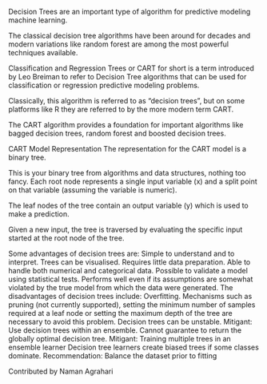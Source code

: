 Decision Trees are an important type of algorithm for predictive modeling machine learning.

The classical decision tree algorithms have been around for decades and modern variations like random forest are among the most powerful techniques available.

Classification and Regression Trees or CART for short is a term introduced by Leo Breiman to refer to Decision Tree algorithms that can be used for classification or regression predictive modeling problems.

Classically, this algorithm is referred to as “decision trees”, but on some platforms like R they are referred to by the more modern term CART.

The CART algorithm provides a foundation for important algorithms like bagged decision trees, random forest and boosted decision trees.

CART Model Representation
The representation for the CART model is a binary tree.

This is your binary tree from algorithms and data structures, nothing too fancy. Each root node represents a single input variable (x) and a split point on that variable (assuming the variable is numeric).

The leaf nodes of the tree contain an output variable (y) which is used to make a prediction.

Given a new input, the tree is traversed by evaluating the specific input started at the root node of the tree.

Some advantages of decision trees are:
Simple to understand and to interpret. Trees can be visualised.
Requires little data preparation.
Able to handle both numerical and categorical data.
Possible to validate a model using statistical tests.
Performs well even if its assumptions are somewhat violated by the true model from which the data were generated.
The disadvantages of decision trees include:
Overfitting. Mechanisms such as pruning (not currently supported), setting the minimum number of samples required at a leaf node or setting the maximum depth of the tree are necessary to avoid this problem.
Decision trees can be unstable. Mitigant: Use decision trees within an ensemble.
Cannot guarantee to return the globally optimal decision tree. Mitigant: Training multiple trees in an ensemble learner
Decision tree learners create biased trees if some classes dominate. Recommendation: Balance the dataset prior to fitting

Contributed by Naman Agrahari